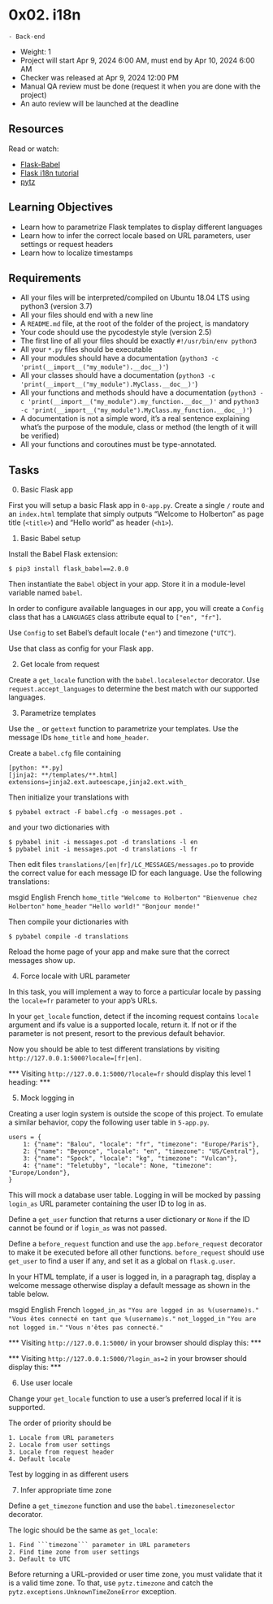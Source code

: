 # 0x02. i18n

	- Back-end

- Weight: 1
- Project will start Apr 9, 2024 6:00 AM, must end by Apr 10, 2024 6:00 AM
- Checker was released at Apr 9, 2024 12:00 PM
- Manual QA review must be done (request it when you are done with the project)
- An auto review will be launched at the deadline


## Resources

Read or watch:

- [Flask-Babel]()
- [Flask i18n tutorial]()
- [pytz]()

## Learning Objectives

- Learn how to parametrize Flask templates to display different languages
- Learn how to infer the correct locale based on URL parameters, user settings or request headers
- Learn how to localize timestamps

## Requirements

- All your files will be interpreted/compiled on Ubuntu 18.04 LTS using python3 (version 3.7)
- All your files should end with a new line
- A ```README.md``` file, at the root of the folder of the project, is mandatory
- Your code should use the pycodestyle style (version 2.5)
- The first line of all your files should be exactly ```#!/usr/bin/env python3```
- All your ```*.py``` files should be executable
- All your modules should have a documentation (```python3 -c 'print(__import__("my_module").__doc__)'```)
- All your classes should have a documentation (```python3 -c 'print(__import__("my_module").MyClass.__doc__)'```)
- All your functions and methods should have a documentation (```python3 -c 'print(__import__("my_module").my_function.__doc__)'``` and ```python3 -c 'print(__import__("my_module").MyClass.my_function.__doc__)'```)
- A documentation is not a simple word, it’s a real sentence explaining what’s the purpose of the module, class or method (the length of it will be verified)
- All your functions and coroutines must be type-annotated.

## Tasks

0. Basic Flask app

First you will setup a basic Flask app in ```0-app.py```. Create a single ```/``` route and an ```index.html``` template that simply outputs “Welcome to Holberton” as page title (```<title>```) and “Hello world” as header (```<h1>```).

1. Basic Babel setup

Install the Babel Flask extension:

```
$ pip3 install flask_babel==2.0.0
```

Then instantiate the ```Babel``` object in your app. Store it in a module-level variable named ```babel```.

In order to configure available languages in our app, you will create a ```Config``` class that has a ```LANGUAGES``` class attribute equal to ```["en", "fr"]```.

Use ```Config``` to set Babel’s default locale (```"en"```) and timezone (```"UTC"```).

Use that class as config for your Flask app.

2. Get locale from request

Create a ```get_locale``` function with the ```babel.localeselector``` decorator. Use ```request.accept_languages``` to determine the best match with our supported languages.

3. Parametrize templates

Use the ```_``` or ```gettext``` function to parametrize your templates. Use the message IDs ```home_title``` and ```home_header```.

Create a ```babel.cfg``` file containing

```
[python: **.py]
[jinja2: **/templates/**.html]
extensions=jinja2.ext.autoescape,jinja2.ext.with_
```

Then initialize your translations with

```
$ pybabel extract -F babel.cfg -o messages.pot .
```

and your two dictionaries with

```
$ pybabel init -i messages.pot -d translations -l en
$ pybabel init -i messages.pot -d translations -l fr
```

Then edit files ```translations/[en|fr]/LC_MESSAGES/messages.po``` to provide the correct value for each message ID for each language. Use the following translations:

msgid	English	French
```home_title```	```"Welcome to Holberton"```	```"Bienvenue chez Holberton"```
```home_header```	```"Hello world!"```	```"Bonjour monde!"```

Then compile your dictionaries with

```
$ pybabel compile -d translations
```

Reload the home page of your app and make sure that the correct messages show up.

4. Force locale with URL parameter

In this task, you will implement a way to force a particular locale by passing the ```locale=fr``` parameter to your app’s URLs.

In your ```get_locale``` function, detect if the incoming request contains ```locale``` argument and ifs value is a supported locale, return it. If not or if the parameter is not present, resort to the previous default behavior.

Now you should be able to test different translations by visiting ```http://127.0.0.1:5000?locale=[fr|en]```.

*** Visiting ```http://127.0.0.1:5000/?locale=fr``` should display this level 1 heading: ***

5. Mock logging in

Creating a user login system is outside the scope of this project. To emulate a similar behavior, copy the following user table in ```5-app.py```.

```
users = {
    1: {"name": "Balou", "locale": "fr", "timezone": "Europe/Paris"},
    2: {"name": "Beyonce", "locale": "en", "timezone": "US/Central"},
    3: {"name": "Spock", "locale": "kg", "timezone": "Vulcan"},
    4: {"name": "Teletubby", "locale": None, "timezone": "Europe/London"},
}
```

This will mock a database user table. Logging in will be mocked by passing ```login_as``` URL parameter containing the user ID to log in as.

Define a ```get_user``` function that returns a user dictionary or ```None``` if the ID cannot be found or if ```login_as``` was not passed.

Define a ```before_request``` function and use the ```app.before_request``` decorator to make it be executed before all other functions. ```before_request``` should use ```get_user``` to find a user if any, and set it as a global on ```flask.g.user```.

In your HTML template, if a user is logged in, in a paragraph tag, display a welcome message otherwise display a default message as shown in the table below.

msgid English French
```logged_in_as```	```"You are logged in as %(username)s."```	```"Vous êtes connecté en tant que %(username)s."```
```not_logged_in```	```"You are not logged in."```	```"Vous n'êtes pas connecté."```

*** Visiting ```http://127.0.0.1:5000/``` in your browser should display this: ***



*** Visiting ```http://127.0.0.1:5000/?login_as=2``` in your browser should display this: *** 

6. Use user locale

Change your ```get_locale``` function to use a user’s preferred local if it is supported.

The order of priority should be

	1. Locale from URL parameters
	2. Locale from user settings
	3. Locale from request header
	4. Default locale
Test by logging in as different users

7. Infer appropriate time zone

Define a ```get_timezone``` function and use the ```babel.timezoneselector``` decorator.

The logic should be the same as ```get_locale```:

	1. Find ```timezone``` parameter in URL parameters
	2. Find time zone from user settings
	3. Default to UTC

Before returning a URL-provided or user time zone, you must validate that it is a valid time zone. To that, use ```pytz.timezone``` and catch the ```pytz.exceptions.UnknownTimeZoneError``` exception.
